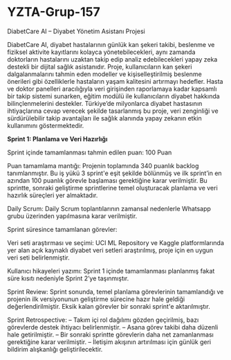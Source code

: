 # YZTA-Grup-157
DiabetCare AI – Diyabet Yönetim Asistanı Projesi

DiabetCare AI, diyabet hastalarının günlük kan şekeri takibi, beslenme ve fiziksel aktivite kayıtlarını kolayca yönetebilecekleri, aynı zamanda doktorların hastalarını uzaktan takip edip analiz edebilecekleri yapay zeka destekli bir dijital sağlık asistanıdır. Proje, kullanıcıların kan şekeri dalgalanmalarını tahmin eden modeller ve kişiselleştirilmiş beslenme önerileri gibi özelliklerle hastaların yaşam kalitesini artırmayı hedefler. Hasta ve doktor panelleri aracılığıyla veri girişinden raporlamaya kadar kapsamlı bir takip sistemi sunarken, eğitim modülü ile kullanıcıların diyabet hakkında bilinçlenmelerini destekler. Türkiye’de milyonlarca diyabet hastasının ihtiyaçlarına cevap verecek şekilde tasarlanmış bu proje, veri zenginliği ve sürdürülebilir takip avantajları ile sağlık alanında yapay zekanın etkin kullanımını göstermektedir.

**Sprint 1: Planlama ve Veri Hazırlığı**

Sprint içinde tamamlanması tahmin edilen puan: 100 Puan

Puan tamamlama mantığı:
Projenin toplamında 340 puanlık backlog tanımlanmıştır. Bu iş yükü 3 sprint'e eşit şekilde bölünmüş ve ilk sprint’in en azından 100 puanlık görevle başlaması gerektiğine karar verilmiştir. Bu sprintte, sonraki geliştirme sprintlerine temel oluşturacak planlama ve veri hazırlık süreçleri yer almaktadır.

Daily Scrum:
Daily Scrum toplantılarının zamansal nedenlerle Whatsapp grubu üzerinden yapılmasına karar verilmiştir. 

Sprint süresince tamamlanan görevler:

Veri seti araştırması ve seçimi:
UCI ML Repository ve Kaggle platformlarında yer alan açık kaynaklı diyabet veri setleri araştırılmış, proje için en uygun veri seti belirlenmiştir.


Kullanıcı hikayeleri yazımı:
Sprint 1 içinde tamamlanması planlanmış fakat süre kısıtı nedeniyle Sprint 2’ye taşınmıştır.


Sprint Review:
Sprint sonunda, temel planlama görevlerinin tamamlandığı ve projenin ilk versiyonunun geliştirme sürecine hazır hale geldiği değerlendirilmiştir. Eksik kalan görevler bir sonraki sprint'e aktarılmıştır.



Sprint Retrospective:
– Takım içi rol dağılımı gözden geçirilmiş, bazı görevlerde destek ihtiyacı belirlenmiştir.
– Asana görev takibi daha düzenli hale getirilmiştir.
– Bir sonraki sprintte görevlerin daha net zamanlanması gerektiğine karar verilmiştir.
– İletişim akışının artırılması için günlük geri bildirim alışkanlığı geliştirilecektir.
